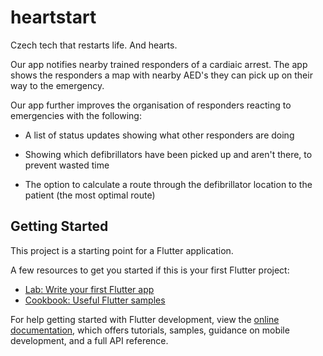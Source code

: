 # heartstart

Czech tech that restarts life. And hearts.

Our app notifies nearby trained responders of a cardiaic arrest. The app shows the responders a map with nearby AED's they can pick up on their way to the emergency.

Our app further improves the organisation of responders reacting to emergencies with the following:

- A list of status updates showing what other responders are doing

- Showing which defibrillators have been picked up and aren't there, to prevent wasted time

- The option to calculate a route through the defibrillator location to the patient (the most optimal route)

## Getting Started

This project is a starting point for a Flutter application.

A few resources to get you started if this is your first Flutter project:

- [Lab: Write your first Flutter app](https://docs.flutter.dev/get-started/codelab)
- [Cookbook: Useful Flutter samples](https://docs.flutter.dev/cookbook)

For help getting started with Flutter development, view the
[online documentation](https://docs.flutter.dev/), which offers tutorials,
samples, guidance on mobile development, and a full API reference.
